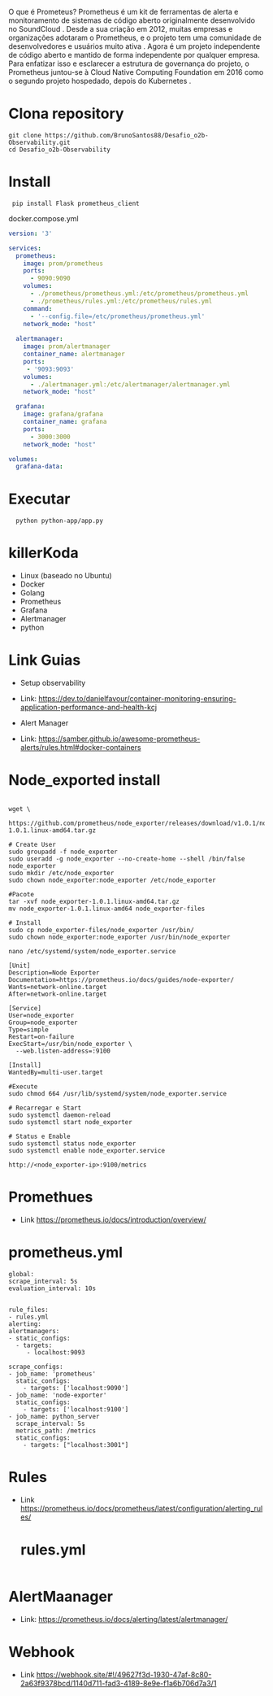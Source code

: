 O que é Prometeus?
Prometheus é um kit de ferramentas de alerta e monitoramento de sistemas de código aberto originalmente desenvolvido no SoundCloud . Desde a sua criação em 2012, muitas empresas e organizações adotaram o Prometheus, e o projeto tem uma comunidade de desenvolvedores e usuários muito ativa . Agora é um projeto independente de código aberto e mantido de forma independente por qualquer empresa. Para enfatizar isso e esclarecer a estrutura de governança do projeto, o Prometheus juntou-se à Cloud Native Computing Foundation em 2016 como o segundo projeto hospedado, depois do Kubernetes .

# Clona repository

``` Acessar pasta Desafio_o2b
git clone https://github.com/BrunoSantos88/Desafio_o2b-Observability.git
cd Desafio_o2b-Observability
``` 

# Install
``` Dependencias
 pip install Flask prometheus_client
```
docker.compose.yml
``` yml
version: '3'

services:
  prometheus:
    image: prom/prometheus
    ports:
      - 9090:9090
    volumes:
      - ./prometheus/prometheus.yml:/etc/prometheus/prometheus.yml
      - ./prometheus/rules.yml:/etc/prometheus/rules.yml
    command:
      - '--config.file=/etc/prometheus/prometheus.yml'
    network_mode: "host"
 
  alertmanager:
    image: prom/alertmanager
    container_name: alertmanager
    ports:
     - '9093:9093'
    volumes:
      - ./alertmanager.yml:/etc/alertmanager/alertmanager.yml
    network_mode: "host"

  grafana:
    image: grafana/grafana
    container_name: grafana
    ports:
      - 3000:3000
    network_mode: "host"

volumes:
  grafana-data:
````
# Executar
``` Excutar
  python python-app/app.py
```   
# killerKoda
- Linux (baseado no Ubuntu)
- Docker
- Golang
- Prometheus
- Grafana
- Alertmanager
- python
  
# Link Guias

- Setup observability
- Link: https://dev.to/danielfavour/container-monitoring-ensuring-application-performance-and-health-kcj

- Alert Manager
- Link: https://samber.github.io/awesome-prometheus-alerts/rules.html#docker-containers

# Node_exported install

``` install node_exporter

wget \
  https://github.com/prometheus/node_exporter/releases/download/v1.0.1/node_exporter-1.0.1.linux-amd64.tar.gz

# Create User
sudo groupadd -f node_exporter
sudo useradd -g node_exporter --no-create-home --shell /bin/false node_exporter
sudo mkdir /etc/node_exporter
sudo chown node_exporter:node_exporter /etc/node_exporter

#Pacote
tar -xvf node_exporter-1.0.1.linux-amd64.tar.gz
mv node_exporter-1.0.1.linux-amd64 node_exporter-files

# Install
sudo cp node_exporter-files/node_exporter /usr/bin/
sudo chown node_exporter:node_exporter /usr/bin/node_exporter

nano /etc/systemd/system/node_exporter.service

[Unit]
Description=Node Exporter
Documentation=https://prometheus.io/docs/guides/node-exporter/
Wants=network-online.target
After=network-online.target

[Service]
User=node_exporter
Group=node_exporter
Type=simple
Restart=on-failure
ExecStart=/usr/bin/node_exporter \
  --web.listen-address=:9100

[Install]
WantedBy=multi-user.target

#Execute
sudo chmod 664 /usr/lib/systemd/system/node_exporter.service

# Recarregar e Start
sudo systemctl daemon-reload
sudo systemctl start node_exporter

# Status e Enable
sudo systemctl status node_exporter
sudo systemctl enable node_exporter.service

http://<node_exporter-ip>:9100/metrics
``` 

# Promethues 
- Link https://prometheus.io/docs/introduction/overview/

# prometheus.yml
  ```
global:
  scrape_interval: 5s
  evaluation_interval: 10s

  
rule_files:
  - rules.yml
alerting:
  alertmanagers:
  - static_configs:
    - targets:
       - localhost:9093
       
scrape_configs:
  - job_name: 'prometheus'
    static_configs:
      - targets: ['localhost:9090']
  - job_name: 'node-exporter'
    static_configs:
      - targets: ['localhost:9100']
  - job_name: python_server
    scrape_interval: 5s
    metrics_path: /metrics
    static_configs:
      - targets: ["localhost:3001"]

```

# Rules
- Link https://prometheus.io/docs/prometheus/latest/configuration/alerting_rules/

  # rules.yml
  ```

  ```

# AlertMaanager

- Link: https://prometheus.io/docs/alerting/latest/alertmanager/

# Webhook
- Link https://webhook.site/#!/49627f3d-1930-47af-8c80-2a63f9378bcd/1140d711-fad3-4189-8e9e-f1a6b706d7a3/1
